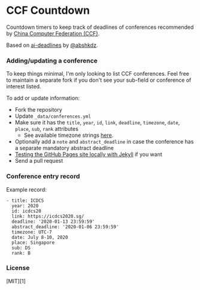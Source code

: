 CCF Countdown
===

Countdown timers to keep track of deadlines of conferences recommended by [China Computer Federation (CCF)](https://www.ccf.org.cn/xspj/gyml/).

Based on [ai-deadlines](https://aideadlin.es/) by [@abshkdz](https://github.com/abhshkdz).

### Adding/updating a conference

To keep things minimal, I'm only looking to list CCF conferences. Feel free to maintain a separate fork if you don't see your sub-field or conference of interest listed.

To add or update information:
- Fork the repository
- Update `_data/conferences.yml`
- Make sure it has the `title`, `year`, `id`, `link`, `deadline`, `timezone`, `date`, `place`, `sub`, `rank` attributes
    + See available timezone strings [here](https://momentjs.com/timezone/).
- Optionally add a `note` and `abstract_deadline` in case the conference has a separate mandatory abstract deadline
- [Testing the GitHub Pages site locally with Jekyll](https://help.github.com/en/github/working-with-github-pages/testing-your-github-pages-site-locally-with-jekyll) if you want
- Send a pull request

### Conference entry record

Example record:

```
- title: ICDCS
  year: 2020
  id: icdcs20
  link: https://icdcs2020.sg/
  deadline: '2020-01-13 23:59:59'
  abstract_deadline: '2020-01-06 23:59:59'
  timezone: UTC-7
  date: July 8-10, 2020
  place: Singapore
  sub: DS
  rank: B
```

### License

[MIT][1]
